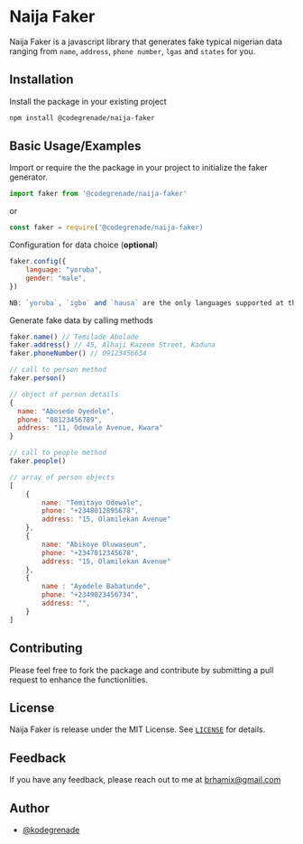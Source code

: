 # Naija Faker
Naija Faker is a javascript library that generates fake typical nigerian data ranging from `name`, `address`, `phone number`, `lgas` and `states` for you.

## Installation
Install the package in your existing project

```bash
npm install @codegrenade/naija-faker
```

## Basic Usage/Examples
Import or require the the package in your project to initialize the faker generator.

```javascript
import faker from '@codegrenade/naija-faker'
```
or 

```javascript
const faker = require('@codegrenade/naija-faker)
```

Configuration for data choice (**optional**)

```javascript
faker.config({
	language: "yoruba",
	gender: "male",
})

NB: `yoruba`, `igbo` and `hausa` are the only languages supported at the moment.
```

Generate fake data by calling methods

```javascript
faker.name() // Temilade Abolade
faker.address() // 45, Alhaji Kazeem Street, Kaduna
faker.phoneNumber() // 09123456634
```

```javascript
// call to person method
faker.person() 

// object of person details
{
  name: "Abosede Oyedele", 
  phone: "08123456789", 
  address: "11, Odewale Avenue, Kwara"
}
```

```javascript
// call to people method
faker.people()

// array of person objects
[
	{
		name: "Temitayo Odewale",
		phone: "+2348012895678",
		address: "15, Olamilekan Avenue"
	},
	{
		name: "Abikoye Oluwaseun",
		phone: "+2347012345678",
		address: "15, Olamilekan Avenue"
	},
	{
		name : "Ayodele Babatunde",
		phone: "+2349023456734",
		address: "",
	}
]
```

## Contributing
Please feel free to fork the package and contribute by submitting a pull request to enhance the functionlities.

## License
Naija Faker is release under the MIT License. See [`LICENSE`](LICENSE) for details.

## Feedback
If you have any feedback, please reach out to me at brhamix@gmail.com

## Author
- [@kodegrenade](https://www.github.com/kodegrenade)